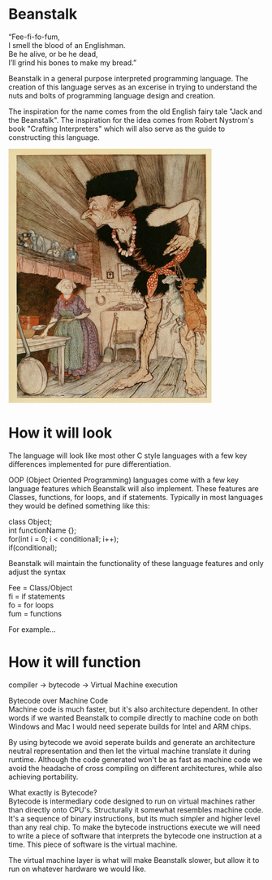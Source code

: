 # Beanstalk

“Fee-fi-fo-fum,\
I smell the blood of an Englishman.\
Be he alive, or be he dead,\
I’ll grind his bones to make my bread.”


Beanstalk in a general purpose interpreted programming language. The creation of this language serves as an excerise in trying to understand the nuts and bolts of programming language design and creation.

The inspiration for the name comes from the old English fairy tale "Jack and the Beanstalk". The inspiration for the idea comes from Robert Nystrom's book "Crafting Interpreters" which will also serve as the guide to constructing this language.

<img src="https://github.com/Jtog123/Beanstalk/blob/3a90e80d5877af6dba166c91c898c4221f4d1f7a/JackBeanstalkGiant.jpg" width="400" height="500">

# How it will look

The language will look like most other C style languages with a few key differences implemented for pure differentiation.

OOP (Object Oriented Programming) languages come with a few key language features which Beanstalk will also implement. These features are Classes, functions, for loops, and if statements.
Typically in most languages they would be defined something like this:

class Object;\
int functionName {};\
for(int i = 0; i < conditionall; i++);\
if(conditional);

Beanstalk will maintain the functionality of these language features and only adjust the syntax

Fee = Class/Object\
fi = if statements\
fo = for loops\
fum = functions

For example...

# How it will function
compiler -> bytecode -> Virtual Machine execution

Bytecode over Machine Code\
Machine code is much faster, but it's also architecture dependent. In other words if we wanted Beanstalk to compile directly to machine code on both Windows and Mac I would need seperate builds for Intel and ARM chips. 

By using bytecode we avoid seperate builds and generate an architecture neutral representation and then let the virtual machine translate it during runtime. Although the code generated won't be as fast as machine code we avoid the headache of cross compiling on different architectures, while also achieving portability.

What exactly is Bytecode?\
Bytecode is intermediary code designed to run on virtual machines rather than directly onto CPU's. Structurally it somewhat resembles machine code. It's a sequence of binary instructions, but its much simpler and higher level than any real chip. To make the bytecode instructions execute we will need to write a piece of software that interprets the bytecode one instruction at a time. This piece of software is the virtual machine.

The virtual machine layer is what will make Beanstalk slower, but allow it to run on whatever hardware we would like.


